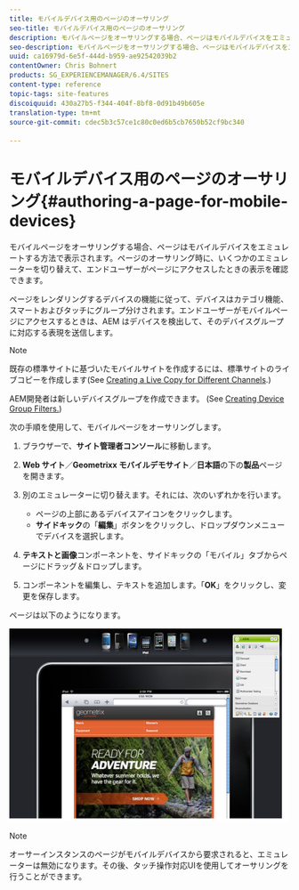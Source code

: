 ```yaml
---
title: モバイルデバイス用のページのオーサリング
seo-title: モバイルデバイス用のページのオーサリング
description: モバイルページをオーサリングする場合、ページはモバイルデバイスをエミュレートする方法で表示されます。ページのオーサリング時に、いくつかのエミュレーターを切り替えて、エンドユーザーがページにアクセスしたときの表示を確認できます。
seo-description: モバイルページをオーサリングする場合、ページはモバイルデバイスをエミュレートする方法で表示されます。ページのオーサリング時に、いくつかのエミュレーターを切り替えて、エンドユーザーがページにアクセスしたときの表示を確認できます。
uuid: ca16979d-6e5f-444d-b959-ae92542039b2
contentOwner: Chris Bohnert
products: SG_EXPERIENCEMANAGER/6.4/SITES
content-type: reference
topic-tags: site-features
discoiquuid: 430a27b5-f344-404f-8bf8-0d91b49b605e
translation-type: tm+mt
source-git-commit: cdec5b3c57ce1c80c0ed6b5cb7650b52cf9bc340

---
```



# モバイルデバイス用のページのオーサリング{#authoring-a-page-for-mobile-devices}

モバイルページをオーサリングする場合、ページはモバイルデバイスをエミュレートする方法で表示されます。ページのオーサリング時に、いくつかのエミュレーターを切り替えて、エンドユーザーがページにアクセスしたときの表示を確認できます。

ページをレンダリングするデバイスの機能に従って、デバイスはカテゴリ機能、スマートおよびタッチにグループ分けされます。エンドユーザーがモバイルページにアクセスするときは、AEM はデバイスを検出して、そのデバイスグループに対応する表現を送信します。

>[!NOTE]
>
>既存の標準サイトに基づいたモバイルサイトを作成するには、標準サイトのライブコピーを作成します(See [Creating a Live Copy for Different Channels](/help/sites-administering/msm-livecopy.md).)
>
>AEM開発者は新しいデバイスグループを作成できます。 (See [Creating Device Group Filters.](/help/sites-developing/groupfilters.md))

次の手順を使用して、モバイルページをオーサリングします。

1. ブラウザーで、**サイト管理者コンソール**&#x200B;に移動します。
1. **Web サイト**／**Geometrixx モバイルデモサイト**／**日本語**&#x200B;の下の&#x200B;**製品**&#x200B;ページを開きます。

1. 別のエミュレーターに切り替えます。それには、次のいずれかを行います。

   * ページの上部にあるデバイスアイコンをクリックします。
   * **サイドキック**&#x200B;の「**編集**」ボタンをクリックし、ドロップダウンメニューでデバイスを選択します。

1. **テキストと画像**&#x200B;コンポーネントを、サイドキックの「モバイル」タブからページにドラッグ＆ドロップします。
1. コンポーネントを編集し、テキストを追加します。「**OK**」をクリックし、変更を保存します。

ページは以下のようになります。

![mobilepademu](assets/mobileipademu.png)

>[!NOTE]
>
>オーサーインスタンスのページがモバイルデバイスから要求されると、エミュレーターは無効になります。その後、タッチ操作対応UIを使用してオーサリングを行うことができます。

